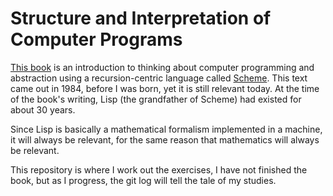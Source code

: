 # Structure and Interpretation of Computer Programs

[This book](http://mitpress.mit.edu/sicp/) is an introduction to thinking about computer programming and abstraction using a recursion-centric language called [Scheme](http://en.wikipedia.org/wiki/Scheme_%28programming_language%29). This text came out in 1984, before I was born, yet it is still relevant today. At the time of the book's writing, Lisp (the grandfather of Scheme) had existed for about 30 years.

Since Lisp is basically a mathematical formalism implemented in a machine, it will always be relevant, for the same reason that mathematics will always be relevant.

This repository is where I work out the exercises, I have not finished the book, but as I progress, the git log will tell the tale of my studies.

